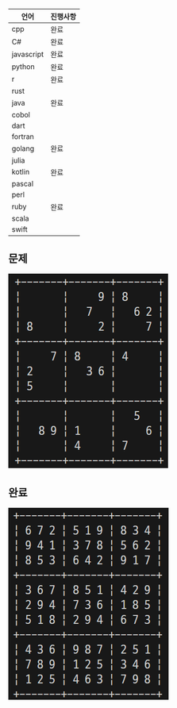 | 언어       | 진행사항 |
| ---------- | -------- |
| cpp        | 완료     |
| C#         | 완료     |
| javascript | 완료     |
| python     | 완료     |
| r          | 완료     |
| rust       |          |
| java       | 완료     |
| cobol      |          |
| dart       |          |
| fortran    |          |
| golang     | 완료     |
| julia      |          |
| kotlin     | 완료     |
| pascal     |          |
| perl       |          |
| ruby       | 완료     |
| scala      |          |
| swift      |          |

## 문제
![Octocat smiling and raising a tentacle.](/images/array.png)

## 완료
![Octocat smiling and raising a tentacle.](/images/solve.png)
